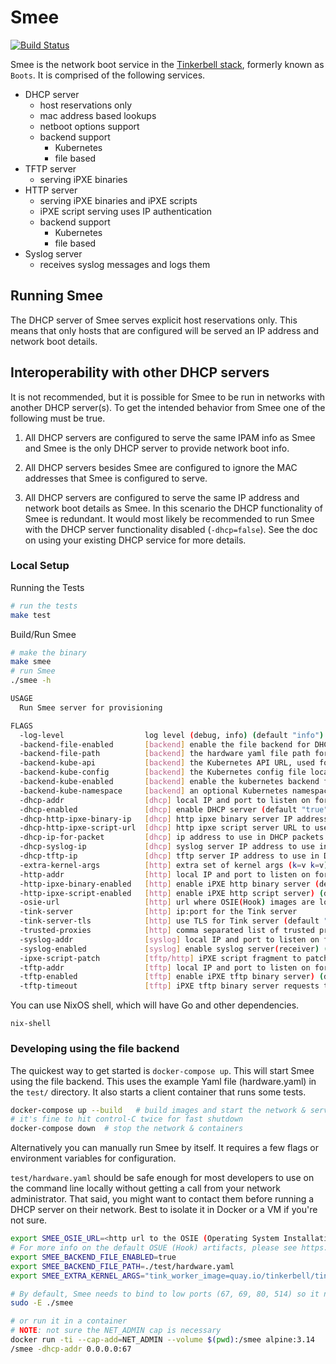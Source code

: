 # Smee

[![Build Status](https://github.com/tinkerbell/smee/workflows/For%20each%20commit%20and%20PR/badge.svg)](https://github.com/tinkerbell/smee/actions?query=workflow%3A%22For+each+commit+and+PR%22+branch%3Amain)

Smee is the network boot service in the [Tinkerbell stack](https://tinkerbell.org), formerly known as `Boots`. It is comprised of the following services.

- DHCP server
  - host reservations only
  - mac address based lookups
  - netboot options support
  - backend support
    - Kubernetes
    - file based
- TFTP server
  - serving iPXE binaries
- HTTP server
  - serving iPXE binaries and iPXE scripts
  - iPXE script serving uses IP authentication
  - backend support
    - Kubernetes
    - file based
- Syslog server
  - receives syslog messages and logs them

## Running Smee

The DHCP server of Smee serves explicit host reservations only. This means that only hosts that are configured will be served an IP address and network boot details.

## Interoperability with other DHCP servers

It is not recommended, but it is possible for Smee to be run in networks with another DHCP server(s). To get the intended behavior from Smee one of the following must be true.

1. All DHCP servers are configured to serve the same IPAM info as Smee and Smee is the only DHCP server to provide network boot info.

1. All DHCP servers besides Smee are configured to ignore the MAC addresses that Smee is configured to serve.

1. All DHCP servers are configured to serve the same IP address and network boot details as Smee. In this scenario the DHCP functionality of Smee is redundant. It would most likely be recommended to run Smee with the DHCP server functionality disabled (`-dhcp=false`). See the doc on using your existing DHCP service for more details.

### Local Setup

Running the Tests

```bash
# run the tests
make test
```

Build/Run Smee

```bash
# make the binary
make smee
# run Smee
./smee -h

USAGE
  Run Smee server for provisioning

FLAGS
  -log-level                  log level (debug, info) (default "info")
  -backend-file-enabled       [backend] enable the file backend for DHCP and the HTTP iPXE script (default "false")
  -backend-file-path          [backend] the hardware yaml file path for the file backend
  -backend-kube-api           [backend] the Kubernetes API URL, used for in-cluster client construction, kube backend only
  -backend-kube-config        [backend] the Kubernetes config file location, kube backend only
  -backend-kube-enabled       [backend] enable the kubernetes backend for DHCP and the HTTP iPXE script (default "true")
  -backend-kube-namespace     [backend] an optional Kubernetes namespace override to query hardware data from, kube backend only
  -dhcp-addr                  [dhcp] local IP and port to listen on for DHCP requests (default "0.0.0.0:67")
  -dhcp-enabled               [dhcp] enable DHCP server (default "true")
  -dhcp-http-ipxe-binary-ip   [dhcp] http ipxe binary server IP address to use in DHCP packets (default "http://172.17.0.2:8080/ipxe/")
  -dhcp-http-ipxe-script-url  [dhcp] http ipxe script server URL to use in DHCP packets (default "http://172.17.0.2/auto.ipxe")
  -dhcp-ip-for-packet         [dhcp] ip address to use in DHCP packets (opt 54, etc) (default "172.17.0.2")
  -dhcp-syslog-ip             [dhcp] syslog server IP address to use in DHCP packets (opt 7) (default "172.17.0.2")
  -dhcp-tftp-ip               [dhcp] tftp server IP address to use in DHCP packets (opt 66, etc) (default "172.17.0.2:69")
  -extra-kernel-args          [http] extra set of kernel args (k=v k=v) that are appended to the kernel cmdline iPXE script
  -http-addr                  [http] local IP and port to listen on for iPXE http script requests (default "172.17.0.2:80")
  -http-ipxe-binary-enabled   [http] enable iPXE http binary server (default "true")
  -http-ipxe-script-enabled   [http] enable iPXE http script server) (default "true")
  -osie-url                   [http] url where OSIE(Hook) images are located
  -tink-server                [http] ip:port for the Tink server
  -tink-server-tls            [http] use TLS for Tink server (default "false")
  -trusted-proxies            [http] comma separated list of trusted proxies
  -syslog-addr                [syslog] local IP and port to listen on for syslog messages (default "172.17.0.2:514")
  -syslog-enabled             [syslog] enable syslog server(receiver) (default "true")
  -ipxe-script-patch          [tftp/http] iPXE script fragment to patch into served iPXE binaries served via TFTP or HTTP
  -tftp-addr                  [tftp] local IP and port to listen on for iPXE tftp binary requests (default "172.17.0.2:69")
  -tftp-enabled               [tftp] enable iPXE tftp binary server) (default "true")
  -tftp-timeout               [tftp] iPXE tftp binary server requests timeout (default "5s")
```

You can use NixOS shell, which will have Go and other dependencies.

`nix-shell`

### Developing using the file backend

The quickest way to get started is `docker-compose up`. This will start Smee using the file backend. This uses the example Yaml file (hardware.yaml) in the `test/` directory. It also starts a client container that runs some tests.

```sh
docker-compose up --build   # build images and start the network & services
# it's fine to hit control-C twice for fast shutdown
docker-compose down  # stop the network & containers
```

Alternatively you can manually run Smee by itself. It requires a few
flags or environment variables for configuration.

`test/hardware.yaml` should be safe enough for most developers to
use on the command line locally without getting a call from your network
administrator. That said, you might want to contact them before running a DHCP
server on their network. Best to isolate it in Docker or a VM if you're not
sure.

```sh
export SMEE_OSIE_URL=<http url to the OSIE (Operating System Installation Environment) artifacts>
# For more info on the default OSUE (Hook) artifacts, please see https://github.com/tinkerbell/hook
export SMEE_BACKEND_FILE_ENABLED=true
export SMEE_BACKEND_FILE_PATH=./test/hardware.yaml
export SMEE_EXTRA_KERNEL_ARGS="tink_worker_image=quay.io/tinkerbell/tink-worker:latest"

# By default, Smee needs to bind to low ports (67, 69, 80, 514) so it needs root.
sudo -E ./smee

# or run it in a container
# NOTE: not sure the NET_ADMIN cap is necessary
docker run -ti --cap-add=NET_ADMIN --volume $(pwd):/smee alpine:3.14
/smee -dhcp-addr 0.0.0.0:67
```

